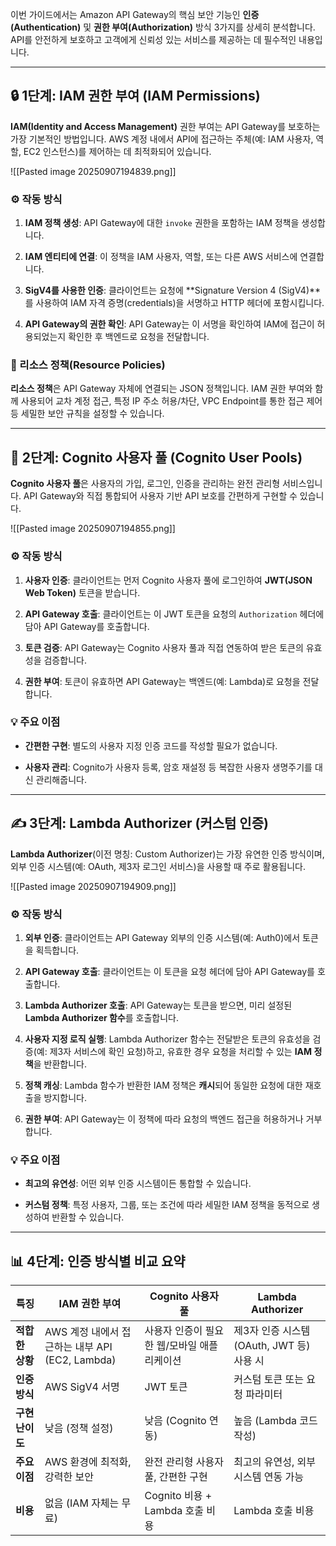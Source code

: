 
이번 가이드에서는 Amazon API Gateway의 핵심 보안 기능인 **인증(Authentication)** 및 **권한 부여(Authorization)** 방식 3가지를 상세히 분석합니다. API를 안전하게 보호하고 고객에게 신뢰성 있는 서비스를 제공하는 데 필수적인 내용입니다.

---

## 🔒 1단계: IAM 권한 부여 (IAM Permissions)

**IAM(Identity and Access Management)** 권한 부여는 API Gateway를 보호하는 가장 기본적인 방법입니다. AWS 계정 내에서 API에 접근하는 주체(예: IAM 사용자, 역할, EC2 인스턴스)를 제어하는 데 최적화되어 있습니다.

![[Pasted image 20250907194839.png]]

### ⚙️ 작동 방식

1. **IAM 정책 생성**: API Gateway에 대한 `invoke` 권한을 포함하는 IAM 정책을 생성합니다.
    
2. **IAM 엔티티에 연결**: 이 정책을 IAM 사용자, 역할, 또는 다른 AWS 서비스에 연결합니다.
    
3. **SigV4를 사용한 인증**: 클라이언트는 요청에 **Signature Version 4 (SigV4)**를 사용하여 IAM 자격 증명(credentials)을 서명하고 HTTP 헤더에 포함시킵니다.
    
4. **API Gateway의 권한 확인**: API Gateway는 이 서명을 확인하여 IAM에 접근이 허용되었는지 확인한 후 백엔드로 요청을 전달합니다.

### 📄 리소스 정책(Resource Policies)

**리소스 정책**은 API Gateway 자체에 연결되는 JSON 정책입니다. IAM 권한 부여와 함께 사용되어 교차 계정 접근, 특정 IP 주소 허용/차단, VPC Endpoint를 통한 접근 제어 등 세밀한 보안 규칙을 설정할 수 있습니다.

---

## 👤 2단계: Cognito 사용자 풀 (Cognito User Pools)

**Cognito 사용자 풀**은 사용자의 가입, 로그인, 인증을 관리하는 완전 관리형 서비스입니다. API Gateway와 직접 통합되어 사용자 기반 API 보호를 간편하게 구현할 수 있습니다.

![[Pasted image 20250907194855.png]]

### ⚙️ 작동 방식

1. **사용자 인증**: 클라이언트는 먼저 Cognito 사용자 풀에 로그인하여 **JWT(JSON Web Token)** 토큰을 받습니다.
    
2. **API Gateway 호출**: 클라이언트는 이 JWT 토큰을 요청의 `Authorization` 헤더에 담아 API Gateway를 호출합니다.
    
3. **토큰 검증**: API Gateway는 Cognito 사용자 풀과 직접 연동하여 받은 토큰의 유효성을 검증합니다.
    
4. **권한 부여**: 토큰이 유효하면 API Gateway는 백엔드(예: Lambda)로 요청을 전달합니다.

### 💡 주요 이점

- **간편한 구현**: 별도의 사용자 지정 인증 코드를 작성할 필요가 없습니다.
    
- **사용자 관리**: Cognito가 사용자 등록, 암호 재설정 등 복잡한 사용자 생명주기를 대신 관리해줍니다.

---

## ✍️ 3단계: Lambda Authorizer (커스텀 인증)

**Lambda Authorizer**(이전 명칭: Custom Authorizer)는 가장 유연한 인증 방식이며, 외부 인증 시스템(예: OAuth, 제3자 로그인 서비스)을 사용할 때 주로 활용됩니다.

![[Pasted image 20250907194909.png]]
### ⚙️ 작동 방식

1. **외부 인증**: 클라이언트는 API Gateway 외부의 인증 시스템(예: Auth0)에서 토큰을 획득합니다.
    
2. **API Gateway 호출**: 클라이언트는 이 토큰을 요청 헤더에 담아 API Gateway를 호출합니다.
    
3. **Lambda Authorizer 호출**: API Gateway는 토큰을 받으면, 미리 설정된 **Lambda Authorizer 함수**를 호출합니다.
    
4. **사용자 지정 로직 실행**: Lambda Authorizer 함수는 전달받은 토큰의 유효성을 검증(예: 제3자 서비스에 확인 요청)하고, 유효한 경우 요청을 처리할 수 있는 **IAM 정책**을 반환합니다.
    
5. **정책 캐싱**: Lambda 함수가 반환한 IAM 정책은 **캐시**되어 동일한 요청에 대한 재호출을 방지합니다.
    
6. **권한 부여**: API Gateway는 이 정책에 따라 요청의 백엔드 접근을 허용하거나 거부합니다.

### 💡 주요 이점

- **최고의 유연성**: 어떤 외부 인증 시스템이든 통합할 수 있습니다.
    
- **커스텀 정책**: 특정 사용자, 그룹, 또는 조건에 따라 세밀한 IAM 정책을 동적으로 생성하여 반환할 수 있습니다.

---

## 📊 4단계: 인증 방식별 비교 요약

|특징|IAM 권한 부여|Cognito 사용자 풀|Lambda Authorizer|
|---|---|---|---|
|**적합한 상황**|AWS 계정 내에서 접근하는 내부 API (EC2, Lambda)|사용자 인증이 필요한 웹/모바일 애플리케이션|제3자 인증 시스템(OAuth, JWT 등) 사용 시|
|**인증 방식**|AWS SigV4 서명|JWT 토큰|커스텀 토큰 또는 요청 파라미터|
|**구현 난이도**|낮음 (정책 설정)|낮음 (Cognito 연동)|높음 (Lambda 코드 작성)|
|**주요 이점**|AWS 환경에 최적화, 강력한 보안|완전 관리형 사용자 풀, 간편한 구현|최고의 유연성, 외부 시스템 연동 가능|
|**비용**|없음 (IAM 자체는 무료)|Cognito 비용 + Lambda 호출 비용|Lambda 호출 비용|
